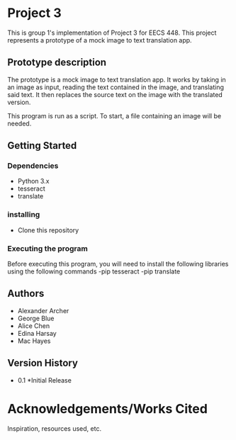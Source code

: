 # Project 3
This is group 1's implementation of Project 3 for EECS 448. This project represents a prototype of a mock image to text translation app. 

## Prototype description
The prototype is a mock image to text translation app. It works by taking in an image as input, reading the text contained in the image,  and translating said text. It then replaces the source text on the image with the translated version. 

This program is run as a script. To start, a file containing an image will be needed. 

## Getting Started

### Dependencies
* Python 3.x
* tesseract
* translate

### installing
 * Clone this repository
 
### Executing the program
Before executing this program, you will need to install the following libraries using the following commands
-pip tesseract
-pip translate

## Authors
* Alexander Archer
* George Blue
* Alice Chen
* Edina Harsay
* Mac Hayes
## Version History
* 0.1
  *Initial Release

# Acknowledgements/Works Cited
Inspiration, resources used, etc.
